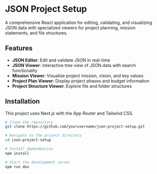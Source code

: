 # JSON Project Setup

A comprehensive React application for editing, validating, and visualizing JSON data with specialized viewers for project planning, mission statements, and file structures.

## Features

- **JSON Editor**: Edit and validate JSON in real-time
- **JSON Viewer**: Interactive tree view of JSON data with search functionality
- **Mission Viewer**: Visualize project mission, vision, and key values
- **Project Plan Viewer**: Display project phases and budget information
- **Project Structure Viewer**: Explore file and folder structures

## Installation

This project uses Next.js with the App Router and Tailwind CSS.

```bash
# Clone the repository
git clone https://github.com/yourusername/json-project-setup.git

# Navigate to the project directory
cd json-project-setup

# Install dependencies
npm install

# Start the development server
npm run dev